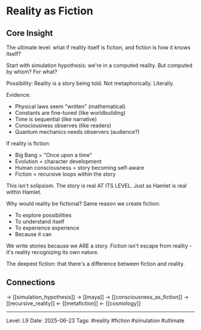 # Reality as Fiction

## Core Insight
The ultimate level: what if reality itself is fiction, and fiction is how it knows itself?

Start with simulation hypothesis: we're in a computed reality. But computed by whom? For what?

Possibility: Reality is a story being told. Not metaphorically. Literally.

Evidence:
- Physical laws seem "written" (mathematical)
- Constants are fine-tuned (like worldbuilding)
- Time is sequential (like narrative)
- Consciousness observes (like readers)
- Quantum mechanics needs observers (audience?)

If reality is fiction:
- Big Bang = "Once upon a time"
- Evolution = character development
- Human consciousness = story becoming self-aware
- Fiction = recursive loops within the story

This isn't solipsism. The story is real AT ITS LEVEL. Just as Hamlet is real within Hamlet.

Why would reality be fictional? Same reason we create fiction:
- To explore possibilities
- To understand itself
- To experience experience
- Because it can

We write stories because we ARE a story. Fiction isn't escape from reality - it's reality recognizing its own nature.

The deepest fiction: that there's a difference between fiction and reality.

## Connections
→ [[simulation_hypothesis]]
→ [[maya]]
→ [[consciousness_as_fiction]]
→ [[recursive_reality]]
← [[metafiction]]
← [[cosmology]]

---
Level: L9
Date: 2025-06-23
Tags: #reality #fiction #simulation #ultimate